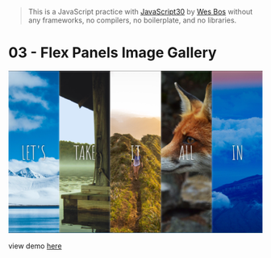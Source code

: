 > This is a JavaScript practice with [JavaScript30](https://javascript30.com/) by [Wes Bos](https://github.com/wesbos) without any frameworks, no compilers, no boilerplate, and no libraries.

# 03 - Flex Panels Image Gallery

![](preview.PNG)

view demo [here](https://shamgurav96.github.io/JS30/04-JS-Flex%20Panels%20Image%20Gallery/index.html)
